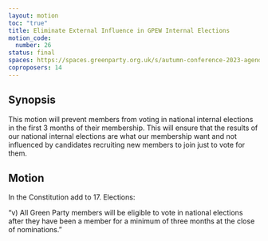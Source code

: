 ```yaml
---
layout: motion
toc: "true"
title: Eliminate External Influence in GPEW Internal Elections
motion_code:
  number: 26
status: final
spaces: https://spaces.greenparty.org.uk/s/autumn-conference-2023-agenda-forum/post/post/view?id=11001
coproposers: 14
---
```

## **Synopsis**

This motion will prevent members from voting in national internal elections in the first 3 months of their membership. This will ensure that the results of our national internal elections are what our membership want and not influenced by candidates recruiting new members to join just to vote for them.

## **Motion**

In the Constitution add to 17. Elections:

“v) All Green Party members will be eligible to vote in national elections after they have been a member for a minimum of three months at the close of nominations.”